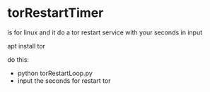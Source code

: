 # torRestartTimer
is for linux and it do a tor restart service with your seconds in input

apt install tor

do this:
- python torRestartLoop.py
- input the seconds for restart tor
